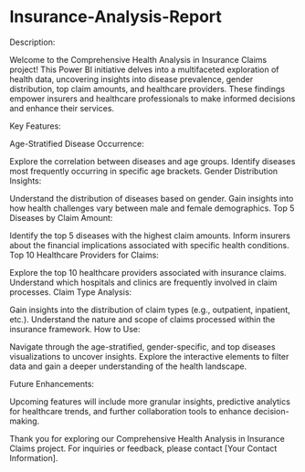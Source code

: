 # Insurance-Analysis-Report

Description:

Welcome to the Comprehensive Health Analysis in Insurance Claims project! This Power BI initiative delves into a multifaceted exploration of health data, uncovering insights into disease prevalence, gender distribution, top claim amounts, and healthcare providers. These findings empower insurers and healthcare professionals to make informed decisions and enhance their services.

Key Features:

Age-Stratified Disease Occurrence:

Explore the correlation between diseases and age groups.
Identify diseases most frequently occurring in specific age brackets.
Gender Distribution Insights:

Understand the distribution of diseases based on gender.
Gain insights into how health challenges vary between male and female demographics.
Top 5 Diseases by Claim Amount:

Identify the top 5 diseases with the highest claim amounts.
Inform insurers about the financial implications associated with specific health conditions.
Top 10 Healthcare Providers for Claims:

Explore the top 10 healthcare providers associated with insurance claims.
Understand which hospitals and clinics are frequently involved in claim processes.
Claim Type Analysis:

Gain insights into the distribution of claim types (e.g., outpatient, inpatient, etc.).
Understand the nature and scope of claims processed within the insurance framework.
How to Use:

Navigate through the age-stratified, gender-specific, and top diseases visualizations to uncover insights. Explore the interactive elements to filter data and gain a deeper understanding of the health landscape.

Future Enhancements:

Upcoming features will include more granular insights, predictive analytics for healthcare trends, and further collaboration tools to enhance decision-making.

Thank you for exploring our Comprehensive Health Analysis in Insurance Claims project. For inquiries or feedback, please contact [Your Contact Information].
